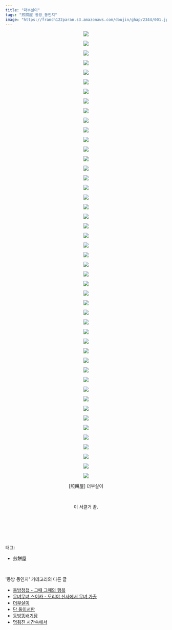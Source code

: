 ```yaml
---
title: "더부살이"
tags: "煎餅屋 동방_동인지"
image: "https://franch122paran.s3.amazonaws.com/doujin/ghap/2344/001.jpg"
---
```

<div class="article">
<p style="text-align: center; clear: none; float: none;"><img src="{{ site.imgserver7 }}/ghap/2344/001.jpg"/></p>
<p style="text-align: center; clear: none; float: none;"><img src="{{ site.imgserver7 }}/ghap/2344/002.jpg"/></p>
<p style="text-align: center; clear: none; float: none;"><img src="{{ site.imgserver7 }}/ghap/2344/003.jpg"/></p>
<p style="text-align: center; clear: none; float: none;"><img src="{{ site.imgserver7 }}/ghap/2344/004.jpg"/></p>
<p style="text-align: center; clear: none; float: none;"><img src="{{ site.imgserver7 }}/ghap/2344/005.jpg"/></p>
<p style="text-align: center; clear: none; float: none;"><img src="{{ site.imgserver7 }}/ghap/2344/006.jpg"/></p>
<p style="text-align: center; clear: none; float: none;"><img src="{{ site.imgserver7 }}/ghap/2344/007.jpg"/></p>
<p style="text-align: center; clear: none; float: none;"><img src="{{ site.imgserver7 }}/ghap/2344/008.jpg"/></p>
<p style="text-align: center; clear: none; float: none;"><img src="{{ site.imgserver7 }}/ghap/2344/009.jpg"/></p>
<p style="text-align: center; clear: none; float: none;"><img src="{{ site.imgserver7 }}/ghap/2344/010.jpg"/></p>
<p style="text-align: center; clear: none; float: none;"><img src="{{ site.imgserver7 }}/ghap/2344/011.jpg"/></p>
<p style="text-align: center; clear: none; float: none;"><img src="{{ site.imgserver7 }}/ghap/2344/012.jpg"/></p>
<p style="text-align: center; clear: none; float: none;"><img src="{{ site.imgserver7 }}/ghap/2344/013.jpg"/></p>
<p style="text-align: center; clear: none; float: none;"><img src="{{ site.imgserver7 }}/ghap/2344/014.jpg"/></p>
<p style="text-align: center; clear: none; float: none;"><img src="{{ site.imgserver7 }}/ghap/2344/015.jpg"/></p>
<p style="text-align: center; clear: none; float: none;"><img src="{{ site.imgserver7 }}/ghap/2344/016.jpg"/></p>
<p style="text-align: center; clear: none; float: none;"><img src="{{ site.imgserver7 }}/ghap/2344/017.jpg"/></p>
<p style="text-align: center; clear: none; float: none;"><img src="{{ site.imgserver7 }}/ghap/2344/018.jpg"/></p>
<p style="text-align: center; clear: none; float: none;"><img src="{{ site.imgserver7 }}/ghap/2344/019.jpg"/></p>
<p style="text-align: center; clear: none; float: none;"><img src="{{ site.imgserver7 }}/ghap/2344/020.jpg"/></p>
<p style="text-align: center; clear: none; float: none;"><img src="{{ site.imgserver7 }}/ghap/2344/021.jpg"/></p>
<p style="text-align: center; clear: none; float: none;"><img src="{{ site.imgserver7 }}/ghap/2344/022.jpg"/></p>
<p style="text-align: center; clear: none; float: none;"><img src="{{ site.imgserver7 }}/ghap/2344/023.jpg"/></p>
<p style="text-align: center; clear: none; float: none;"><img src="{{ site.imgserver7 }}/ghap/2344/024.jpg"/></p>
<p style="text-align: center; clear: none; float: none;"><img src="{{ site.imgserver7 }}/ghap/2344/025.jpg"/></p>
<p style="text-align: center; clear: none; float: none;"><img src="{{ site.imgserver7 }}/ghap/2344/026.jpg"/></p>
<p style="text-align: center; clear: none; float: none;"><img src="{{ site.imgserver7 }}/ghap/2344/027.jpg"/></p>
<p style="text-align: center; clear: none; float: none;"><img src="{{ site.imgserver7 }}/ghap/2344/028.jpg"/></p>
<p style="text-align: center; clear: none; float: none;"><img src="{{ site.imgserver7 }}/ghap/2344/029.jpg"/></p>
<p style="text-align: center; clear: none; float: none;"><img src="{{ site.imgserver7 }}/ghap/2344/030.jpg"/></p>
<p style="text-align: center; clear: none; float: none;"><img src="{{ site.imgserver7 }}/ghap/2344/031.jpg"/></p>
<p style="text-align: center; clear: none; float: none;"><img src="{{ site.imgserver7 }}/ghap/2344/032.jpg"/></p>
<p style="text-align: center; clear: none; float: none;"><img src="{{ site.imgserver7 }}/ghap/2344/033.jpg"/></p>
<p style="text-align: center; clear: none; float: none;"><img src="{{ site.imgserver7 }}/ghap/2344/034.jpg"/></p>
<p style="text-align: center; clear: none; float: none;"><img src="{{ site.imgserver7 }}/ghap/2344/035.jpg"/></p>
<p style="text-align: center; clear: none; float: none;"><img src="{{ site.imgserver7 }}/ghap/2344/036.jpg"/></p>
<p style="text-align: center; clear: none; float: none;"><img src="{{ site.imgserver7 }}/ghap/2344/037.jpg"/></p>
<p style="text-align: center; clear: none; float: none;"></p>
<p style="text-align: center; clear: none; float: none;"><img src="{{ site.imgserver7 }}/ghap/2344/038.jpg"/></p>
<p style="text-align: center; clear: none; float: none;"><img src="{{ site.imgserver7 }}/ghap/2344/039.jpg"/></p>
<p style="text-align: center; clear: none; float: none;"><img src="{{ site.imgserver7 }}/ghap/2344/040.jpg"/></p>
<p style="text-align: center; clear: none; float: none;"><img src="{{ site.imgserver7 }}/ghap/2344/041.jpg"/></p>
<p style="text-align: center; clear: none; float: none;"><img src="{{ site.imgserver7 }}/ghap/2344/042.jpg"/></p>
<p style="text-align: center; clear: none; float: none;"><img src="{{ site.imgserver7 }}/ghap/2344/043.jpg"/></p>
<p style="text-align: center; clear: none; float: none;"><img src="{{ site.imgserver7 }}/ghap/2344/044.jpg"/></p>
<p style="text-align: center; clear: none; float: none;"><img src="{{ site.imgserver7 }}/ghap/2344/045.jpg"/></p>
<p style="text-align: center; clear: none; float: none;"><img src="{{ site.imgserver7 }}/ghap/2344/046.jpg"/></p>
<p style="text-align: center; clear: none; float: none;"><img src="{{ site.imgserver7 }}/ghap/2344/047.jpg"/></p>
<p style="text-align: center; clear: none; float: none;">[煎餅屋] 더부살이</p>
<p style="text-align: center; clear: none; float: none;"><br/></p>
<p style="text-align: center; clear: none; float: none;">이 서클거 끝.</p>
<p style="text-align: center; clear: none; float: none;"><br/></p>
<p><br/></p>
</div><br/>
<div class="tagTrail">
<p>태그: </p>
<ul>
<li>煎餅屋</li>
</ul>
</div><br/>
<div class="another">
<p>'동방 동인지' 카테고리의 다른 글</p>
<ul>
<li><a href="/ghap_2346">동방청첩 - 그때 그때의 행복</a></li>
<li><a href="/ghap_2345">무녀무녀 스이카 - 모리야 신사에서 무녀 가출</a></li>
<li><a href="/ghap_2344">더부살이</a></li>
<li><a href="/ghap_2343">단 둘이서만</a></li>
<li><a href="/ghap_2341">동방똥배기담</a></li>
<li><a href="/ghap_2339">멈춰진 시간속에서</a></li>
</ul>
</div><br/>
<div class="cb_module cb_fluid">
<div class="cb_wrt cb_profile">
</div><!-- commentList close -->
</div><br/>
